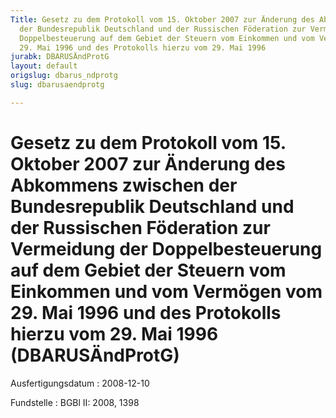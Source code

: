 ```yaml
---
Title: Gesetz zu dem Protokoll vom 15. Oktober 2007 zur Änderung des Abkommens zwischen
  der Bundesrepublik Deutschland und der Russischen Föderation zur Vermeidung der
  Doppelbesteuerung auf dem Gebiet der Steuern vom Einkommen und vom Vermögen vom
  29. Mai 1996 und des Protokolls hierzu vom 29. Mai 1996
jurabk: DBARUSÄndProtG
layout: default
origslug: dbarus_ndprotg
slug: dbarusaendprotg

---
```


# Gesetz zu dem Protokoll vom 15. Oktober 2007 zur Änderung des Abkommens zwischen der Bundesrepublik Deutschland und der Russischen Föderation zur Vermeidung der Doppelbesteuerung auf dem Gebiet der Steuern vom Einkommen und vom Vermögen vom 29. Mai 1996 und des Protokolls hierzu vom 29. Mai 1996 (DBARUSÄndProtG)

Ausfertigungsdatum
:   2008-12-10

Fundstelle
:   BGBl II: 2008, 1398

